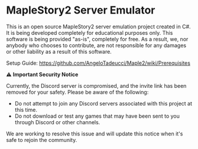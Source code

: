 # MapleStory2 Server Emulator

This is an open source MapleStory2 server emulation project created in C#. It is being developed completely for educational purposes only. This software is being provided "as-is", completely for free. As a result, we, nor anybody who chooses to contribute, are not responsible for any damages or other liability as a result of this software.

Setup Guide: https://github.com/AngeloTadeucci/Maple2/wiki/Prerequisites

⚠️ **Important Security Notice**

Currently, the Discord server is compromised, and the invite link has been removed for your safety. Please be aware of the following:

- Do not attempt to join any Discord servers associated with this project at this time.
- Do not download or test any games that may have been sent to you through Discord or other channels.

We are working to resolve this issue and will update this notice when it's safe to rejoin the community.
